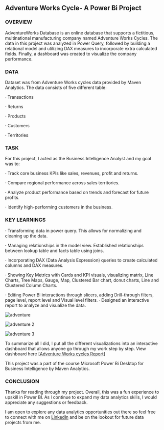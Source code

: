 ## Adventure Works Cycle- A Power Bi Project


### OVERVIEW
AdventureWorks Database is an online database that supports a fictitious, multinational manufacturing company named Adventure Works Cycles. The data in this project was analyzed in Power Query, followed by building a relational model and utilizing DAX measures to incorporate extra calculated fields. Finally, a dashboard was created to visualize the company performance.

### DATA
Dataset was from Adventure Works cycles data provided by Maven Analytics. The data consists of five different table:

·      Transactions

·      Returns

·      Products

·      Customers

·      Territories

### TASK

For this project, I acted as the Business Intelligence Analyst and my goal was to:

·      Track core business KPIs like sales, revenues, profit and returns.

·      Compare regional performance across sales territories.

·      Analyze product performance based on trends and forecast for future profits.

·      Identify high-performing customers in the business.

### KEY LEARNINGS

·      Transforming data in power query. This allows for normalizing and cleaning up the data.

·      Managing relationships in the model view. Established relationships between lookup table and facts table using joins.

·      Incorporating DAX (Data Analysis Expression) queries to create calculated columns and DAX measures.

·      Showing Key Metrics with Cards and KPI visuals, visualizing matrix, Line Charts, Tree Maps, Gauge, Map, Clustered Bar chart, donut charts, Line and Clustered Column Charts.

·      Editing Power BI interactions through slicers, adding Drill-through filters, page level, report level and Visual level filters.
·      Designed an interactive report to analyze and visualize the data.



![adventure](https://user-images.githubusercontent.com/114532273/226063651-774a8435-2779-4383-bf2b-70abdede71dc.png)

![adventure 2](https://user-images.githubusercontent.com/114532273/226063935-9aa8e909-3437-4733-b866-c4f8c1f2c9e8.png)

![adventure 3](https://user-images.githubusercontent.com/114532273/226063947-384786c8-7def-41b4-be16-952a0b7d02c6.png)




 To summarize all I did, I put all the different visualizations into an interactive dashboard that allows anyone go through my work step by step. View dashboard here [[Adventure Works cycles Report]](https://www.linkedin.com/feed/update/urn:li:activity:7034636617575276545/)

This project was a part of the course Microsoft Power Bi Desktop for Business Intelligence by Maven Analytics.

### CONCLUSION

Thanks for reading through my project. Overall, this was a fun experience to upskill in Power BI. As I continue to expand my data analytics skills, I would appreciate any suggestions or feedback.


I am open to explore any data analytics opportunities out there so feel free to connect with me on [LinkedIn](www.linkedin.com/in/tolulope-akinmoju) and be on the lookout for future data projects from me.
